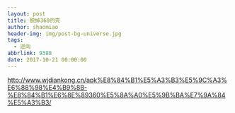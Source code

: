 ```yaml
---
layout: post
title: 脱掉360的壳
author: shaomiao
header-img: img/post-bg-universe.jpg
tags:
  - 逆向
abbrlink: 9388
date: 2017-10-21 00:00:00
---
```

http://www.wjdiankong.cn/apk%E8%84%B1%E5%A3%B3%E5%9C%A3%E6%88%98%E4%B9%8B-%E8%84%B1%E6%8E%89360%E5%8A%A0%E5%9B%BA%E7%9A%84%E5%A3%B3/
